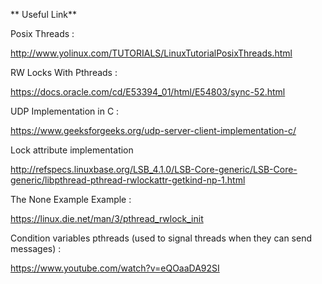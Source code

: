 ** Useful Link**

Posix Threads :

http://www.yolinux.com/TUTORIALS/LinuxTutorialPosixThreads.html

RW Locks With Pthreads :

https://docs.oracle.com/cd/E53394_01/html/E54803/sync-52.html

UDP Implementation in C :

https://www.geeksforgeeks.org/udp-server-client-implementation-c/

Lock attribute implementation 

http://refspecs.linuxbase.org/LSB_4.1.0/LSB-Core-generic/LSB-Core-generic/libpthread-pthread-rwlockattr-getkind-np-1.html

The None Example Example :

https://linux.die.net/man/3/pthread_rwlock_init

Condition variables pthreads (used to signal threads when they can send messages) :

https://www.youtube.com/watch?v=eQOaaDA92SI